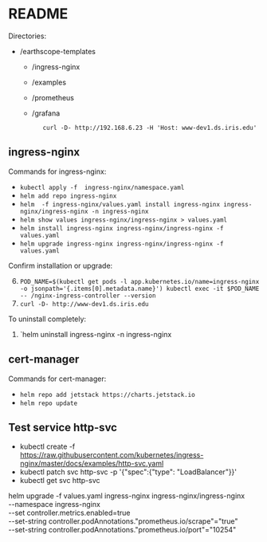 # README

Directories: 
* /earthscope-templates
    * /ingress-nginx
    * /examples
    * /prometheus
    * /grafana
     
             curl -D- http://192.168.6.23 -H 'Host: www-dev1.ds.iris.edu'


## ingress-nginx

Commands for ingress-nginx:
-    `kubectl apply -f  ingress-nginx/namespace.yaml`
-    `helm add repo ingress-nginx`
-    `helm  -f ingress-nginx/values.yaml install ingress-nginx ingress-nginx/ingress-nginx -n ingress-nginx`
-    `helm show values ingress-nginx/ingress-nginx > values.yaml`
-    `helm install ingress-nginx ingress-nginx/ingress-nginx -f values.yaml`
-    `helm upgrade ingress-nginx ingress-nginx/ingress-nginx -f values.yaml`

Confirm installation or upgrade:

6.   `POD_NAME=$(kubectl get pods -l app.kubernetes.io/name=ingress-nginx -o jsonpath='{.items[0].metadata.name}') kubectl exec -it $POD_NAME -- /nginx-ingress-controller --version`
7.   `curl -D- http://www-dev1.ds.iris.edu`

To uninstall completely:

1.  `helm uninstall ingress-nginx -n ingress-nginx

## cert-manager

Commands for cert-manager:
-   `helm repo add jetstack https://charts.jetstack.io`
-   `helm repo update`

## Test service http-svc
- kubectl create -f https://raw.githubusercontent.com/kubernetes/ingress-nginx/master/docs/examples/http-svc.yaml
- kubectl patch svc http-svc -p '{"spec":{"type": "LoadBalancer"}}'
- kubectl get svc http-svc

helm upgrade -f values.yaml ingress-nginx ingress-nginx/ingress-nginx \
--namespace ingress-nginx \
--set controller.metrics.enabled=true \
--set-string controller.podAnnotations."prometheus\.io/scrape"="true" \
--set-string controller.podAnnotations."prometheus\.io/port"="10254"
